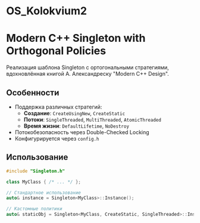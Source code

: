 # OS_Kolokvium2
# Modern C++ Singleton with Orthogonal Policies

Реализация шаблона Singleton с ортогональными стратегиями, вдохновлённая книгой А. Александреску "Modern C++ Design".

## Особенности
- Поддержка различных стратегий:
  - **Создание**: `CreateUsingNew`, `CreateStatic`
  - **Потоки**: `SingleThreaded`, `MultiThreaded`, `AtomicThreaded`
  - **Время жизни**: `DefaultLifetime`, `NoDestroy`
- Потокобезопасность через Double-Checked Locking
- Конфигурируется через `config.h`

## Использование
```cpp
#include "Singleton.h"

class MyClass { /* ... */ };

// Стандартное использование
auto& instance = Singleton<MyClass>::Instance();

// Кастомные политики
auto& staticObj = Singleton<MyClass, CreateStatic, SingleThreaded>::Instance();
